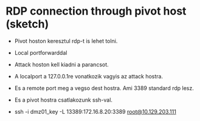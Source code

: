 # RDP connection through pivot host (sketch)
* Pivot hoston keresztul rdp-t is lehet tolni.

* Local portforwarddal

* Attack hoston kell kiadni a parancsot.
* A localport a 127.0.0.1re vonatkozik vagyis az attack hostra.

* Es a remote port meg a vegso dest hostra. Ami 3389 standard rdp lesz.
* Es a pivot hostra csatlakozunk ssh-val.

* ssh -i dmz01_key -L 13389:172.16.8.20:3389 root@10.129.203.111
